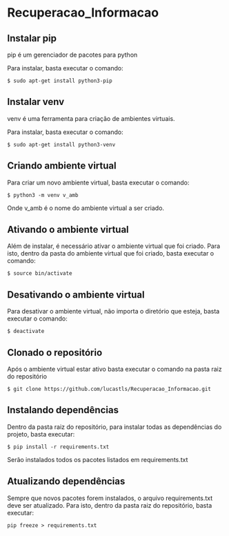 # Recuperacao_Informacao

## Instalar pip

pip é um gerenciador de pacotes para python

Para instalar, basta executar o comando:
```
$ sudo apt-get install python3-pip
```
## Instalar venv

venv é uma ferramenta para criação de ambientes virtuais.

Para instalar, basta executar o comando:
```
$ sudo apt-get install python3-venv
```
## Criando ambiente virtual

Para criar um novo ambiente virtual, basta executar o comando:
```
$ python3 -m venv v_amb
```
Onde v_amb é o nome do ambiente virtual a ser criado.

## Ativando o ambiente virtual

Além de instalar, é necessário ativar o ambiente virtual que foi criado. Para isto, dentro da pasta do ambiente virtual que foi criado, basta executar o comando:
```
$ source bin/activate
```
## Desativando o ambiente virtual

Para desativar o ambiente virtual, não importa o diretório que esteja, basta executar o comando:
```
$ deactivate
```
## Clonado o repositório

Após o ambiente virtual estar ativo basta executar o comando na pasta raiz do repositório
```
$ git clone https://github.com/lucastls/Recuperacao_Informacao.git
```
## Instalando dependências

Dentro da pasta raiz do repositório, para instalar todas as dependências do projeto, basta executar:
```
$ pip install -r requirements.txt
```
Serão instalados todos os pacotes listados em requirements.txt

## Atualizando dependências

Sempre que novos pacotes forem instalados, o arquivo requirements.txt deve ser atualizado. Para isto, dentro da pasta raiz do repositório, basta executar:
```
pip freeze > requirements.txt
```
